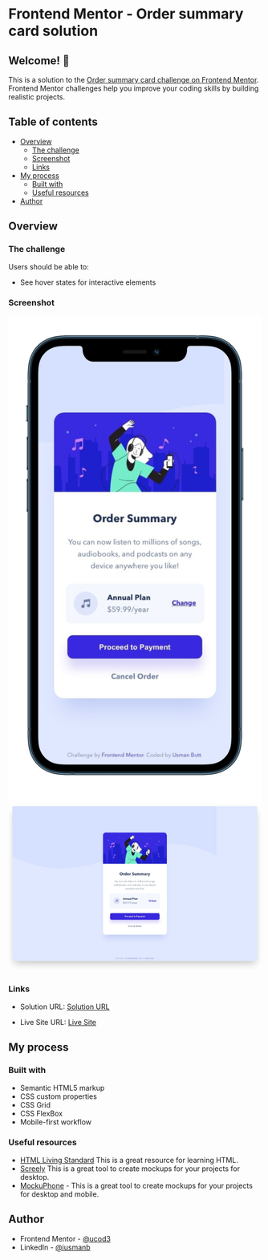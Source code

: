 # Frontend Mentor - Order summary card solution

## Welcome! 👋

This is a solution to the [Order summary card challenge on Frontend Mentor](https://www.frontendmentor.io/challenges/order-summary-component-QlPmajDUj). Frontend Mentor challenges help you improve your coding skills by building realistic projects.

## Table of contents

- [Overview](#overview)
  - [The challenge](#the-challenge)
  - [Screenshot](#screenshot)
  - [Links](#links)
- [My process](#my-process)
  - [Built with](#built-with)
  - [Useful resources](#useful-resources)
- [Author](#author)

## Overview

### The challenge

Users should be able to:

- See hover states for interactive elements

### Screenshot

![Desktop](./images/order-summary_mobile.png)
![Mobile](./images/order-summary-desktop.png)

### Links

- Solution URL: [Solution URL](https://www.frontendmentor.io/solutions/mobilefirst-order-summary-solution-_u3SQQ4tu8)

- Live Site URL: [Live Site](https://ucod3.github.io/frontend-mentor-order-summary-card-solution/)

## My process

### Built with

- Semantic HTML5 markup
- CSS custom properties
- CSS Grid
- CSS FlexBox
- Mobile-first workflow

### Useful resources

- [HTML Living Standard](https://html.spec.whatwg.org/) This is a great resource for learning HTML.
- [Screely](https://screely.com/) This is a great tool to create mockups for your projects for desktop.
- [MockuPhone](https://mockuphone.com/) - This is a great tool to create mockups for your projects for desktop and mobile.

## Author

- Frontend Mentor - [@ucod3](https://www.frontendmentor.io/profile/ucod3)
- LinkedIn - [@iusmanb](https://www.linkedin.com/in/iusmanb/)
